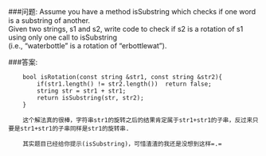 ###问题:
Assume you have a method isSubstring which checks if one word is a substring of another.<br> Given two strings, s1 and s2, write code to check if s2 is a rotation of s1 using
only one call to isSubstring<br> (i.e., “waterbottle” is a rotation of “erbottlewat”).

###答案:

```
	bool isRotation(const string &str1, const string &str2){
		if(str1.length() != str2.length())	return false;
		string str = str1 + str1;
		return isSubstring(str, str2);	
	}
```

		这个解法真的很棒，字符串str1的旋转之后的结果肯定属于str1+str1的子串，反过来只要是str1+str1的子串同样是str1的旋转串.

		其实题目已经给你提示(isSubstring)，可惜渣渣的我还是没想到这样=.=
